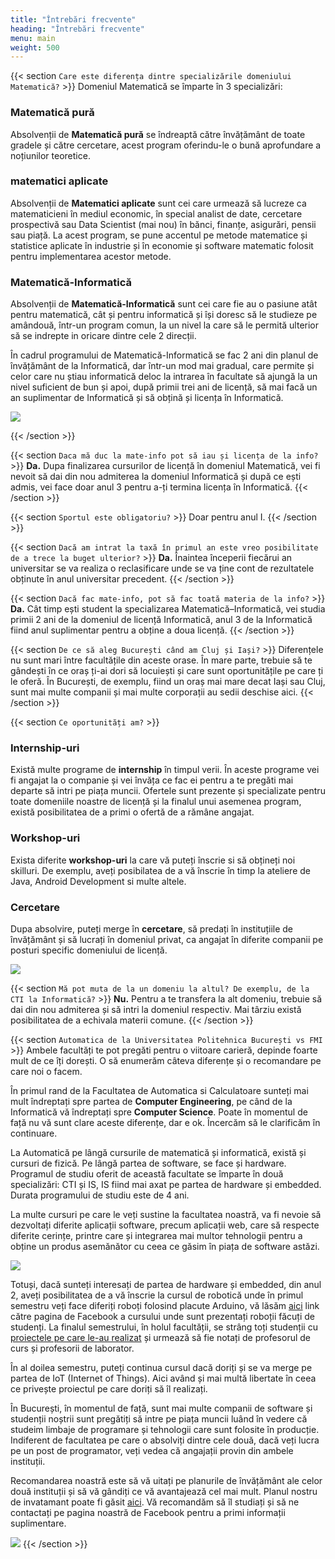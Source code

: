 ```yaml
---
title: "Întrebări frecvente"
heading: "Întrebări frecvente"
menu: main
weight: 500
---
```


{{< section `Care este diferența dintre specializările domeniului Matematică?` >}}
Domeniul Matematică se împarte în 3 specializări:

### Matematică pură

Absolvenții de **Matematică pură** se îndreaptă către învățământ de toate gradele
și către cercetare, acest program oferindu-le o bună aprofundare a noțiunilor teoretice.

### matematici aplicate

Absolvenții de **Matematici aplicate** sunt cei care urmează să lucreze
ca matematicieni în mediul economic, în special analist de date,
cercetare prospectivă sau Data Scientist (mai nou) în bănci,
finanțe, asigurări, pensii sau piață. La acest program, se pune
accentul pe metode matematice și statistice aplicate în industrie
și în economie și software matematic folosit pentru implementarea
acestor metode.

### Matematică-Informatică

Absolvenții de **Matematică-Informatică** sunt cei care fie au o pasiune
atât pentru matematică, cât și pentru informatică și își doresc să le studieze
pe amândouă, într-un program comun, la un nivel la care să le permită ulterior
să se indrepte in oricare dintre cele 2 direcții.

În cadrul programului de Matematică-Informatică se fac 2 ani din planul de
învățământ de la Informatică, dar într-un mod mai gradual, care permite
și celor care nu știau informatică deloc la intrarea în facultate să ajungă
la un nivel suficient de bun și apoi, după primii trei ani de licență,
să mai facă un an suplimentar de Informatică și să obțină și licența
în Informatică.

<img aria-hidden="true" class="img-fluid" src="/img/math.svg" />

{{< /section >}}

{{< section `Daca mă duc la mate-info pot să iau și licența de la info?` >}}
**Da.** Dupa finalizarea cursurilor de licență în domeniul Matematică,
vei fi nevoit să dai din nou admiterea la domeniul Informatică și după
ce ești admis, vei face doar anul 3 pentru a-ți termina licența în Informatică.
{{< /section >}}

{{< section `Sportul este obligatoriu?` >}}
Doar pentru anul I.
{{< /section >}}

{{< section `Dacă am intrat la taxă în primul an este vreo posibilitate de a trece la buget ulterior?` >}}
**Da.** Înaintea începerii fiecărui an universitar se va realiza o reclasificare
unde se va ține cont de rezultatele obținute în anul universitar precedent.
{{< /section >}}

{{< section `Dacă fac mate-info, pot să fac toată materia de la info?` >}}
**Da.** Cât timp ești student la specializarea Matematică–Informatică,
vei studia primii 2 ani de la domeniul de licență Informatică, anul 3
de la Informatică fiind anul suplimentar pentru a obține a doua licență.
{{< /section >}}

{{< section `De ce să aleg București când am Cluj și Iași?` >}}
Diferențele nu sunt mari între facultățile din aceste orase. În mare
parte, trebuie să te gândești în ce oraș ți-ai dori să locuiești și
care sunt oportunitățile pe care ți le oferă. În București, de
exemplu, fiind un oraș mai mare decat Iași sau Cluj, sunt mai multe
companii și mai multe corporații au sedii deschise aici.
{{< /section >}}

{{< section `Ce oportunități am?` >}}

### Internship-uri

Există multe programe de **internship** în timpul verii. În
aceste programe vei fi angajat la o companie și vei învăța ce fac
ei pentru a te pregăti mai departe să intri pe piața muncii.
Ofertele sunt prezente și specializate pentru toate domeniile
noastre de licență și la finalul unui asemenea program, există
posibilitatea de a primi o ofertă de a rămâne angajat.

### Workshop-uri
Exista diferite **workshop-uri** la care vă puteți înscrie si
să obțineți noi skilluri. De exemplu, aveți posibilatea de a vă
înscrie în timp la ateliere de Java, Android Development si multe
altele.

### Cercetare
Dupa absolvire, puteți merge în **cercetare**, să predați în
instituțiile de învățământ și să lucrați în domeniul privat, ca
angajat în diferite companii pe posturi specific domeniului de
licență.

<img aria-hidden="true" class="img-fluid" src="img/4.svg" />

{{< section `Mă pot muta de la un domeniu la altul? De exemplu, de la CTI la Informatică?` >}}
**Nu.** Pentru a te transfera la alt domeniu, trebuie să dai din nou admiterea
și să intri la domeniul respectiv. Mai târziu există posibilitatea de a
echivala materii comune.
{{< /section >}}

{{< section `Automatica de la Universitatea Politehnica București vs FMI` >}}
Ambele facultăți te pot pregăti pentru o viitoare carieră,
depinde foarte mult de ce îți dorești.
O să enumerăm câteva diferențe și o recomandare pe care noi o facem.

În primul rand de la Facultatea de Automatica si Calculatoare sunteți
mai mult îndreptați spre partea de **Computer Engineering**, pe când de la
Informatică vă îndreptați spre **Computer Science**. Poate în momentul de față
nu vă sunt clare aceste diferențe, dar e ok. Încercăm să le
clarificăm în continuare.

La Automatică pe lângă cursurile de matematică și informatică,
există și cursuri de fizică. Pe lângă partea de software, se face
și hardware. Programul de studiu oferit de această facultate se
împarte în două specializări: CTI și IS, IS fiind mai axat pe
partea de hardware și embedded. Durata programului de studiu este
de 4 ani.

La multe cursuri pe care le veți sustine la facultatea noastră, va
fi nevoie să dezvoltați diferite aplicații software, precum
aplicații web, care să respecte diferite cerințe, printre care și
integrarea mai multor tehnologii pentru a obține un produs
asemănător cu ceea ce găsim în piața de software astăzi.

<img aria-hidden="true" class="img-fluid" src="img/2.svg" />

Totuși, dacă sunteți interesați de partea de hardware și embedded,
din anul 2, aveți posibilitatea de a vă înscrie la cursul de
robotică unde în primul semestru veți face diferiți roboți
folosind placute Arduino, vă lăsăm
[aici](https://www.facebook.com/unibuc.robotics/)
link către pagina de Facebook a cursului unde sunt prezentați
roboții făcuți de studenți. La finalul semestrului, în holul
facultății, se strâng toți studenții cu
[proiectele pe care le-au realizat](https://www.facebook.com/pg/unibuc.robotics/photos/?tab=album&album_id=2722048637831687)
și urmează să fie notați de profesorul de curs și profesorii de
laborator.

În al doilea semestru, puteți continua cursul dacă doriți și se va
merge pe partea de IoT (Internet of Things). Aici având și mai
multă libertate în ceea ce privește proiectul pe care doriți să îl
realizați.

În București, în momentul de față, sunt mai multe companii de
software și studenții noștrii sunt pregătiți să intre pe piața
muncii luând în vedere că studeim limbaje de programare și
tehnologii care sunt folosite în producție. Indiferent de
facultatea pe care o absolviți dintre cele două, dacă veți lucra
pe un post de programator, veți vedea că angajații provin din
ambele instituții.

Recomandarea noastră este să vă uitați pe planurile de învățământ
ale celor două instituții și să vă gândiți ce vă avantajează cel
mai mult. Planul nostru de invatamant poate fi găsit
[aici](http://fmi.unibuc.ro/ro/plan_invatamant_2019_2020/).
Vă recomandăm să îl studiați și să ne contactați pe pagina
noastră de Facebook pentru a primi informații suplimentare.

<img class="img-fluid" src="img/3.svg" />
{{< /section >}}
